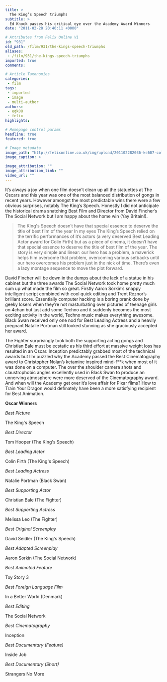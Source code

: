 ```yaml
---
title: >
  The King’s Speech triumphs
subtitle: >
  Ed Knock passes his critical eye over the Academy Award Winners
date: "2011-02-28 20:40:11 +0000"

# Attributes from Felix Online V1
id: "931"
old_path: /film/931/the-kings-speech-triumphs
aliases:
 - /film/931/the-kings-speech-triumphs
imported: true
comments:

# Article Taxonomies
categories:
 - film
tags:
 - imported
 - image
 - multi-author
authors:
 - egk08
 - felix
highlights:

# Homepage control params
headline: true
featured: true

# Image metadata
image_path: "http://felixonline.co.uk/img/upload/201102282036-ks607-colinfir.jpg"
image_caption: >

image_attribution: ""
image_attribution_link: ""
video_url: ""
---
```


It’s always a joy when one film doesn’t clean up all the statuettes at The Oscars and this year was one of the most balanced distribution of gongs in recent years. However amongst the most predictable wins there were a few obvious surprises, notably The King’s Speech. Honestly I did not anticipate the historical drama snatching Best Film and Director from David Fincher’s The Social Network but I am happy about the home win (Yay Britain!).
> The King's Speech doesn’t have that special essence to deserve the title of best film of the year
In my eyes The King’s Speech relied on the terrific performances of it’s actors (a very deserved Best Leading Actor award for Colin Firth) but as a piece of cinema, it doesn’t have that special essence to deserve the title of best film of the year. The story is very simple and linear: our hero has a problem, a maverick helps him overcome that problem, overcoming various setbacks until our hero overcomes his problem just in the nick of time. There’s even a lazy montage sequence to move the plot forward.

David Fincher will be down in the dumps about the lack of a statue in his cabinet but the three awards The Social Network took home pretty much sum up what made the film so great. Firstly Aaron Sorkin’s snappy intelligent script combined with cool quick editing and Trent Reznor’s brilliant score. Essentially computer hacking is a boring prank done by geeky losers when they’re not masturbating over pictures of teenage girls on 4chan but just add some Techno and it suddenly becomes the most exciting activity in the world, Techno music makes everything awesome. Black Swan received only one nod for Best Leading Actress and a heavily pregnant Natalie Portman still looked stunning as she graciously accepted her award.

The Fighter surprisingly took both the supporting acting gongs and Christian Bale must be ecstatic as his third effort at massive weight loss has resulted in an Oscar. Inception predictably grabbed most of the technical awards but I’m puzzled why the Academy passed the Best Cinematography award to Christopher Nolan’s ketamine inspired mind-f**k when most of it was done on a computer. The over the shoulder camera shots and claustrophobic angles excellently used in Black Swan to produce an unnerving atmosphere were more deserved of the Cinematography award. And when will the Academy get over it’s love affair for Pixar films? How to Train Your Dragon would definately have been a more satisfying recipient for Best Animation.

__Oscar Winners__

_Best Picture_

The King's Speech

_Best Director_

Tom Hooper (The King's Speech)

_Best Leading Actor_

Colin Firth (The King's Speech)

_Best Leading Actress_

Natalie Portman (Black Swan)

_Best Supporting Actor_

Christian Bale (The Fighter)

_Best Supporting Actress_

Melissa Leo (The Fighter)

_Best Original Screenplay_

David Seidler (The King's Speech)

_Best Adapted Screenplay_

Aaron Sorkin (The Social Network)

_Best Animated Feature_

Toy Story 3

_Best Foreign Language Film_

In a Better World (Denmark)

_Best Editing_

The Social Network

_Best Cinematography_

Inception

_Best Documentary (Feature)_

Inside Job

_Best Documentary (Short)_

Strangers No More
